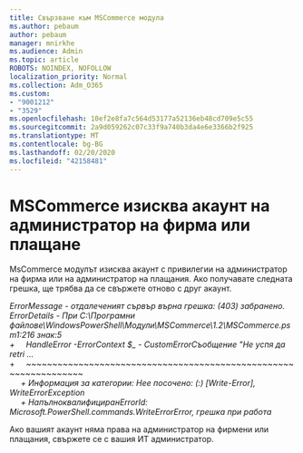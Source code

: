 ```yaml
---
title: Свързване към MSCommerce модула
ms.author: pebaum
author: pebaum
manager: mnirkhe
ms.audience: Admin
ms.topic: article
ROBOTS: NOINDEX, NOFOLLOW
localization_priority: Normal
ms.collection: Adm_O365
ms.custom:
- "9001212"
- "3529"
ms.openlocfilehash: 10ef2e8fa7c564d53177a52136eb48cd709e5c55
ms.sourcegitcommit: 2a9d059262c07c33f9a740b3da4e6e3366b2f925
ms.translationtype: MT
ms.contentlocale: bg-BG
ms.lasthandoff: 02/20/2020
ms.locfileid: "42158481"
---
```

# <a name="mscommerce-requires-a-company-or-billing-administrator-account"></a>MSCommerce изисква акаунт на администратор на фирма или плащане

MsCommerce модулът изисква акаунт с привилегии на администратор на фирма или на администратор на плащания. Ако получавате следната грешка, ще трябва да се свържете отново с друг акаунт.

*ErrorMessage - отдалеченият сървър върна грешка: (403) забранено. ErrorDetails - При C:\Програмни файлове\WindowsPowerShell\Модули\MSCommerce\1.2\MSCommerce.psm1:216 знак:5*<br>
*+&nbsp;&nbsp;&nbsp;&nbsp;&nbsp;HandleError -ErrorContext $_ - CustomErrorСъобщение "Не успя да retri ...*<br>
\+&nbsp;&nbsp;&nbsp;&nbsp;&nbsp;~~~~~~~~~~~~~~~~~~~~~~~~~~~~~~~~~~~~~~~~~~~~~~~~~~~~~~~~~~~~~~~~~<br>
&nbsp;&nbsp;&nbsp;&nbsp;&nbsp;*+ Информация за категории: Нее посочено: (:) [Write-Error], WriteErrorException*<br>
&nbsp;&nbsp;&nbsp;&nbsp;&nbsp;*+ НапълноквалифициранErrorId: Microsoft.PowerShell.commands.WriteErrorError, грешка при работа*

Ако вашият акаунт няма права на администратор на фирмени или плащания, свържете се с вашия ИТ администратор.
